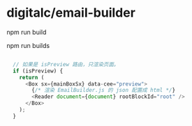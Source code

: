 # digitalc/email-builder

<!-- 用这个编译 -->
npm run build
<!-- 先不用这个 -->
npm run builds
<!--
  npm version patch 更新一个补丁
	npm version minor更新一个小改动
	npm version major更新一个大改动

  -->
<!-- 发布 npm publish --access public -->

```js

  // 如果是 isPreview 路由，只渲染页面。
  if (isPreview) {
    return (
      <Box sx={mainBoxSx} data-cee="preview">
        {/* 渲染 EmailBuilder.js 的 json 配置成 html */}
        <Reader document={document} rootBlockId="root" />
      </Box>
    );
  }

```